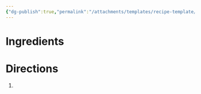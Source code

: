 ```yaml
---
{"dg-publish":true,"permalink":"/attachments/templates/recipe-template/","tags":["cookmate"]}
---
```




# Ingredients



# Directions

1) 